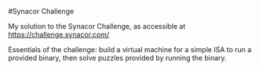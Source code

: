 #Synacor Challenge

My solution to the Synacor Challenge, as accessible at https://challenge.synacor.com/

Essentials of the challenge: build a virtual machine for a simple ISA to run a provided binary, then solve puzzles provided by running the binary.
